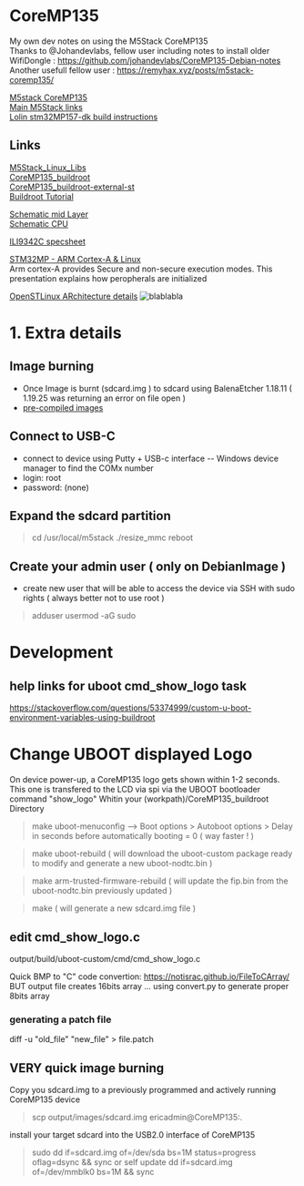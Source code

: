# CoreMP135
My own dev notes on using the M5Stack CoreMP135<br>
Thanks to @Johandevlabs, fellow user including notes to install older WifiDongle : https://github.com/johandevlabs/CoreMP135-Debian-notes<br>
Another usefull fellow user : https://remyhax.xyz/posts/m5stack-coremp135/

[M5stack CoreMP135](https://docs.m5stack.com/en/core/M5CoreMP135)<br>
[Main M5Stack links](https://docs.m5stack.com/en/guide/linux/coremp135/image)<br>
[Lolin stm32MP157-dk build instructions](https://bootlin.com/blog/building-a-linux-system-for-the-stm32mp1-basic-system/)<br>


## Links
[M5Stack_Linux_Libs](https://github.com/m5stack/M5Stack_Linux_Libs)<br>
[CoreMP135_buildroot](https://github.com/m5stack/CoreMP135_buildroot)<br>
[CoreMP135_buildroot-external-st](https://github.com/m5stack/CoreMP135_buildroot-external-st)<br>
[Buildroot Tutorial](https://bootlin.com/doc/training/buildroot/buildroot-slides.pdf)<br>

[Schematic mid Layer](https://m5stack-doc.oss-cn-shenzhen.aliyuncs.com/497/Sch_M5_CoreMP1_MidLayer_2024-04-24.pdf)<br>
[Schematic CPU ](https://m5stack-doc.oss-cn-shenzhen.aliyuncs.com/497/Sch_M5_CoreMP135_2024-04-24.pdf)<br>

[ILI9342C specsheet](https://www.orientdisplay.com/wp-content/uploads/2021/02/ILI9342C_AN_01_20111228.pdf)<br>

[STM32MP - ARM Cortex-A & Linux ](https://www.st.com/content/ccc/resource/training/technical/product_training/group1/7a/bb/02/0b/e6/77/45/6e/stm32mp1-series-software-architecture-and-secure-boot/files/stm32mp1-series-software-architecture-and-secure-boot.pdf/jcr:content/translations/en.stm32mp1-series-software-architecture-and-secure-boot.pdf)<br>
Arm cortex-A provides Secure and non-secure execution modes.  This presentation explains how peropherals are initialized 

[OpenSTLinux ARchitecture details](https://wiki.st.com/stm32mpu/index.php?title=STM32MPU_Embedded_Software_architecture_overview&oldid=80273)
![blablabla](https://wiki.st.com/stm32mpu/nsfr_img_auth.php/9/9c/STM32MPU_Embedded_Software_architecture_overview.png)

# 1. Extra details
## Image burning
- Once Image is burnt (sdcard.img ) to sdcard using BalenaEtcher 1.18.11 ( 1.19.25 was returning an error on file open )
- [pre-compiled images](https://docs.m5stack.com/en/guide/linux/coremp135/image#1.download%20image%20file)

## Connect to USB-C
- connect to device using Putty + USB-c interface
-- Windows device manager to find the COMx number
- login: root
- password: (none) <enter><enter>

## Expand the sdcard partition
> cd /usr/local/m5stack
> ./resize_mmc
> reboot

## Create your admin user ( only on DebianImage )
- create new user that will be able to access the device via SSH with sudo rights ( always better not to use root )
> adduser <user1>
> usermod -aG sudo <user1>

# Development
## help links for uboot cmd_show_logo task
https://stackoverflow.com/questions/53374999/custom-u-boot-environment-variables-using-buildroot



# Change UBOOT displayed Logo
On device power-up, a CoreMP135 logo gets shown within 1-2 seconds.  This one is transfered to the LCD via spi via the UBOOT bootloader command "show_logo"
Whitin your (workpath)/CoreMP135_buildroot  Directory
> make uboot-menuconfig
--> Boot options > Autoboot options > Delay in seconds before automatically booting = 0   ( way faster ! )

> make uboot-rebuild
( will download the uboot-custom package ready to modify and generate a new uboot-nodtc.bin )

> make arm-trusted-firmware-rebuild
( will update the fip.bin from the uboot-nodtc.bin previously updated )


> make
( will generate a new sdcard.img file )

## edit cmd_show_logo.c
output/build/uboot-custom/cmd/cmd_show_logo.c


Quick BMP to "C" code convertion: https://notisrac.github.io/FileToCArray/
BUT output file creates 16bits array ...
using convert.py to generate proper 8bits array

### generating a patch file
diff -u "old_file" "new_file" > file.patch

## VERY quick image burning
Copy you sdcard.img to a previously programmed and actively running CoreMP135 device
> scp output/images/sdcard.img ericadmin@CoreMP135:.

install your target sdcard into the USB2.0 interface of CoreMP135
> sudo dd if=sdcard.img of=/dev/sda bs=1M status=progress oflag=dsync && sync 
or self update
> dd if=sdcard.img of=/dev/mmblk0 bs=1M && sync


